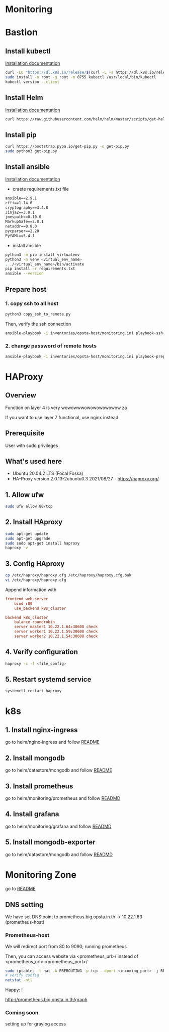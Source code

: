# Monitoring

# Bastion

## Install kubectl

[Installation documentation](https://kubernetes.io/docs/tasks/tools/install-kubectl-linux/)

```bash
curl -LO "https://dl.k8s.io/release/$(curl -L -s https://dl.k8s.io/release/stable.txt)/bin/linux/amd64/kubectl"
sudo install -o root -g root -m 0755 kubectl /usr/local/bin/kubectl
kubectl version --client
```

## Install Helm

[Installation documentation](https://helm.sh/docs/intro/install/)

```bash
curl https://raw.githubusercontent.com/helm/helm/master/scripts/get-helm-3 | bash
```

## Install pip

```bash
curl https://bootstrap.pypa.io/get-pip.py -o get-pip.py
sudo python3 get-pip.py
```

## Install ansible

[Installation documentation](https://docs.ansible.com/ansible/latest/installation_guide/intro_installation.html#installing-and-upgrading-ansible-with-pip)

- craete requirements.txt file

```txt
ansible==2.9.1
cffi==1.14.6
cryptography==3.4.8
Jinja2==3.0.1
jmespath==0.10.0
MarkupSafe==2.0.1
netaddr==0.8.0
pycparser==2.20
PyYAML==5.4.1
```

- install ansible

```bash
python3 -m pip install virtualenv
python3 -m venv <virtual_env_name>
. ./<virtual_env_name>/bin/activate
pip install -r requirements.txt
ansible --version
```

## Prepare host

### 1. copy ssh to all host

```bash
python3 copy_ssh_to_remote.py
```

Then, verify the ssh connection

```bash
ansible-playbook -i inventories/opsta-host/monitoring.ini playbook-ssh-connection/check-ssh-connection.yaml
```

### 2. change password of remote hosts

```bash
ansible-playbook -i inventories/opsta-host/monitoring.ini playbook-prepare-host/prepare-host.yaml
```

# HAProxy

## Overview

Function on layer 4 is very wowowwwowowowowowow za

If you want to use layer 7 functional, use nginx instead

## Prerequisite

User with sudo privileges

## What's used here

- Ubuntu 20.04.2 LTS (Focal Fossa)
- HA-Proxy version 2.0.13-2ubuntu0.3 2021/08/27 - https://haproxy.org/

## 1. Allow ufw

```bash
sudo ufw allow 80/tcp
```

## 2. Install HAproxy

```bash
sudo apt-get update
sudo apt-get upgrade
sudo sudo apt-get install haproxy
haproxy -v
```

## 3. Config HAproxy

```bash
cp /etc/haproxy/haproxy.cfg /etc/haproxy/haproxy.cfg.bak
vi /etc/haproxy/haproxy.cfg
```

Append information with

```conf
frontend web-server
    bind :80
    use_backend k8s_cluster

backend k8s_cluster
    balance roundrobin
    server master1 10.22.1.64:30608 check
    server worker1 10.22.1.59:30608 check
    server worker2 10.22.1.54:30608 check
```

## 4. Verify configuration

```bash
haproxy -c -f <file_config>
```

## 5. Restart systemd service

```bash
systemctl restart haproxy
```

# k8s

## 1. Install nginx-ingress

go to helm/nginx-ingress and follow [README](./helm/nginx-ingress/README.md)

## 2. Install mongodb

go to helm/datastore/mongodb and follow [README](./helm/datastore/mongodb/README.md)


## 3. Install prometheus

go to helm/monitoring/prometheus and follow [READMD](./helm/monitoring/prometheus/README.md)

## 4. Install grafana

go to helm/monitoring/grafana and follow [READMD](./helm/monitoring/grafana/README.md)

## 5. Install mongodb-exporter

go to helm/datastore/mongodb and follow [READMD](./helm/datastore/mongodb/README.md)

# Monitoring Zone

go to [README](./playbook-monitoring/README.md)

## DNS setting

We have set DNS point to prometheus.big.opsta.in.th -> 10.22.1.63 (prometheus-host)

### Prometheus-host

We will redirect port from 80 to 9090; running prometheus

Then, you can access website via <prometheus_url>/ instead of <prometheus_url>:<prometheus_port>/

```bash
sudo iptables -t nat -A PREROUTING -p tcp --dport <incoming_port> -j REDIRECT --to-port <upgoing_port>
# verify config
netstat -ntl
```

Happy: !

http://prometheus.big.opsta.in.th/graph

### Coming soon

setting up for graylog access
